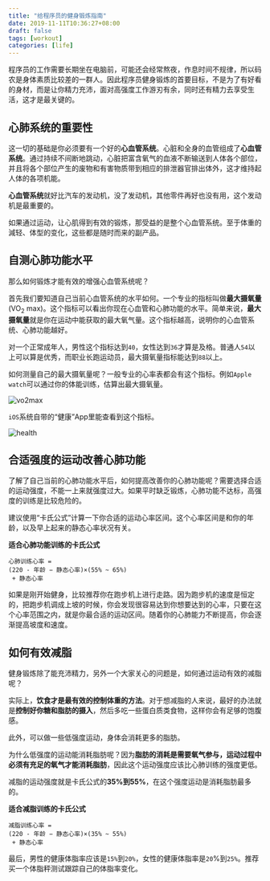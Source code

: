 ```yaml
---
title: "给程序员的健身锻炼指南"
date: 2019-11-11T10:36:27+08:00
draft: false
tags: [workout]
categories: [life]
---
```


程序员的工作需要长期坐在电脑前，可能还会经常熬夜，作息时间不规律，所以码农是身体素质比较差的一群人。因此程序员健身锻炼的首要目标，不是为了有好看的身材，而是让你精力充沛，面对高强度工作游刃有余，同时还有精力去享受生活，这才是最关键的。

## 心肺系统的重要性

这一切的基础是你必须要有一个好的**心血管系统**。心脏和全身的血管组成了**心血管系统**。通过持续不间断地跳动，心脏把富含氧气的血液不断输送到人体各个部位，并且将各个部位产生的废物和有害物质带到相应的排泄器官排出体外，这才维持起人体的各项机能。

**心血管系统**就好比汽车的发动机，没了发动机，其他零件再好也没有用，这个发动机是最重要的。

如果通过运动，让心肌得到有效的锻炼，那受益的是整个心血管系统。至于体重的減轻、体型的变化，这些都是随时而来的副产品。

## 自测心肺功能水平

那么如何锻炼才能有效的增强心血管系统呢？

首先我们要知道自己当前心血管系统的水平如何。一个专业的指标叫做**最大摄氧量**(VO<sub>2</sub> max)。这个指标可以看出你现在心血管和心肺功能的水平。简单来说，**最大摄氧量**就是你在运动中能获取的最大氧气量。这个指标越高，说明你的心血管系统、心肺功能越好。

对一个正常成年人，男性这个指标达到`40`，女性达到`36`才算是及格。普通人`54`以上可以算是优秀，而职业长跑运动员，最大摄氧量指标能达到`88`以上。

如何测量自己的最大摄氧量呢？一般专业的心率表都会有这个指标。例如`Apple watch`可以通过你的体能训练，估算出最大摄氧量。

![vo2max](https://cdn.mazhen.tech/images/202209221038437.jpg)

`iOS`系统自带的“健康”App里能查看到这个指标。

![health](https://cdn.mazhen.tech/images/202209221039520.jpeg)

## 合适强度的运动改善心肺功能

了解了自己当前的心肺功能水平后，如何提高改善你的心肺功能呢？需要选择合适的运动强度，不能一上来就强度过大。如果平时缺乏锻炼，心肺功能不达标，高强度的训练是比较危险的。

建议使用“卡氏公式”计算一下你合适的运动心率区间。这个心率区间是和你的年龄，以及早上起来的静态心率状况有关。

**适合心肺功能训练的卡氏公式**

```
心肺训练心率 = 
(220 - 年龄 − 静态心率)×(55% ~ 65%) 
 + 静态心率
```

如果是刚开始健身，比较推荐你在跑步机上进行走路。因为跑步机的速度是恒定的，把跑步机调成上坡的时候，你会发现很容易达到你想要达到的心率，只要在这个心率范围之内，就是你最合适的运动区间。随着你的心肺能力不断提高，你会逐渐提高坡度和速度。

## 如何有效减脂

健身锻炼除了能充沛精力，另外一个大家关心的问题是，如何通过运动有效的减脂呢？

实际上，**饮食才是最有效的控制体重的方法**。对于想减脂的人来说，最好的办法就是**控制好你糖和脂肪的摄入**，然后多吃一些蛋白质类食物，这样你会有足够的饱腹感。

此外，可以做一些低强度运动，身体会消耗更多的脂肪。

为什么低强度的运动能消耗脂肪呢？因为**脂肪的消耗是需要氧气参与，运动过程中必须有充足的氧气才能消耗脂肪**，因此这个运动强度应该比心肺训练的强度更低。

减脂的运动强度就是卡氏公式的**35%到55%**，在这个强度运动是消耗脂肪最多的。

**适合减脂训练的卡氏公式**

```
减脂训练心率 =
(220 - 年龄 − 静态心率)×(35% ~ 55%)
 + 静态心率
```

最后，男性的健康体脂率应该是`15%`到`20%`，女性的健康体脂率是`20`%到`25%`。推荐买一个体脂秤测试跟踪自己的体脂率变化。
